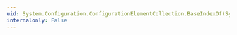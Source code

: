 ```yaml
---
uid: System.Configuration.ConfigurationElementCollection.BaseIndexOf(System.Configuration.ConfigurationElement)
internalonly: False
---
```


